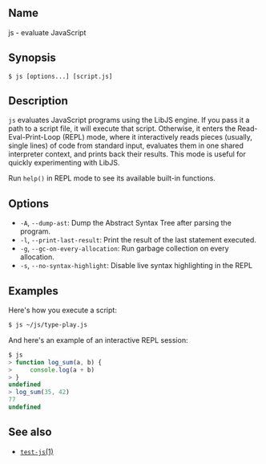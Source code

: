 ## Name

js - evaluate JavaScript

## Synopsis

```**sh
$ js [options...] [script.js]
```

## Description

`js` evaluates JavaScript programs using the LibJS engine. If you pass it a path
to a script file, it will execute that script. Otherwise, it enters the
Read-Eval-Print-Loop (REPL) mode, where it interactively reads pieces (usually,
single lines) of code from standard input, evaluates them in one shared
interpreter context, and prints back their results. This mode is useful for
quickly experimenting with LibJS.

Run `help()` in REPL mode to see its available built-in functions.

## Options

* `-A`, `--dump-ast`: Dump the Abstract Syntax Tree after parsing the program.
* `-l`, `--print-last-result`: Print the result of the last statement executed.
* `-g`, `--gc-on-every-allocation`: Run garbage collection on every allocation.
* `-s`, `--no-syntax-highlight`: Disable live syntax highlighting in the REPL

## Examples

Here's how you execute a script:

```sh
$ js ~/js/type-play.js
```

And here's an example of an interactive REPL session:

```js
$ js
> function log_sum(a, b) {
>     console.log(a + b)
> }
undefined
> log_sum(35, 42)
77
undefined
```

## See also

* [`test-js`(1)](test-js.md)
